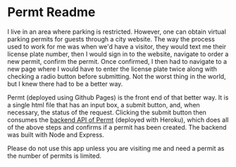 # Permt Readme

I live in an area where parking is restricted. However, one can obtain virtual parking permits for guests through a city website. The way the process used to work for me was when we'd have a visitor, they would text me their license plate number, then I would sign in to the website, navigate to order a new permit, confirm the permit. Once confirmed, I then had to navigate to a new page where I would have to enter the license plate twice along with checking a radio button before submitting. Not the worst thing in the world, but I knew there had to be a better way.

Permt (deployed using Github Pages) is the front end of that better way. It is a single html file that has an input box, a submit button, and, when necessary, the status of the request. Clicking the submit button then consumes the [backend API of Permt](https://github.com/adrianferenc/permt-backend) (deployed with Heroku), which does all of the above steps and confirms if a permit has been created. The backend was built with Node and Express.

Please do not use this app unless you are visiting me and need a permit as the number of permits is limited.
